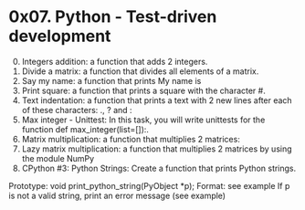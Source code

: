 # 0x07. Python - Test-driven development

0. Integers addition: a function that adds 2 integers.
1. Divide a matrix: a function that divides all elements of a matrix.
2. Say my name: a function that prints My name is <first name> <last name>
3. Print square: a function that prints a square with the character #.
4. Text indentation: a function that prints a text with 2 new lines after each of these characters: ., ? and :
5. Max integer - Unittest: In this task, you will write unittests for the function def max_integer(list=[]):.
6. Matrix multiplication: a function that multiplies 2 matrices:
7. Lazy matrix multiplication: a function that multiplies 2 matrices by using the module NumPy
8. CPython #3: Python Strings: Create a function that prints Python strings.

Prototype: void print_python_string(PyObject *p);
Format: see example
If p is not a valid string, print an error message (see example)

